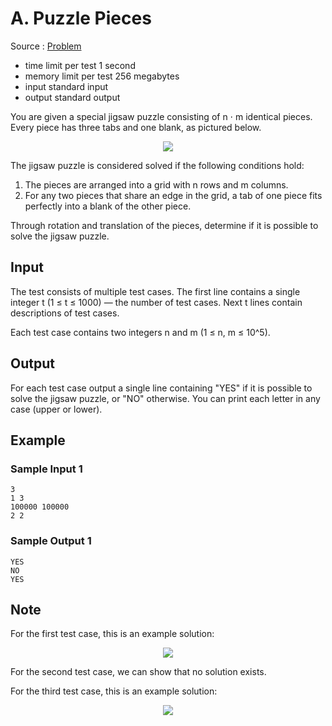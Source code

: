 # A. Puzzle Pieces

Source : [Problem](https://codeforces.com/problemset/problem/1345/A)

- time limit per test 1 second
- memory limit per test 256 megabytes
- input standard input
- output standard output

You are given a special jigsaw puzzle consisting of n ⋅ m identical pieces. Every piece has three tabs and one blank, as pictured below.

<p align="center"><img src="https://espresso.codeforces.com/12bd9722a46824150283fab59ae3dad3c2926ed9.png"></p>

The jigsaw puzzle is considered solved if the following conditions hold:

1. The pieces are arranged into a grid with n rows and m columns.
2. For any two pieces that share an edge in the grid, a tab of one piece fits perfectly into a blank of the other piece.

Through rotation and translation of the pieces, determine if it is possible to solve the jigsaw puzzle.

## Input

The test consists of multiple test cases. The first line contains a single integer t (1 ≤ t ≤ 1000) — the number of test cases. Next t lines contain descriptions of test cases.

Each test case contains two integers n and m (1 ≤ n, m ≤ 10^5).

## Output

For each test case output a single line containing "YES" if it is possible to solve the jigsaw puzzle, or "NO" otherwise. You can print each letter in any case (upper or lower).

## Example

### Sample Input 1

    3
    1 3
    100000 100000
    2 2

### Sample Output 1

    YES
    NO
    YES

## Note

For the first test case, this is an example solution:

<p align="center"><img src="https://espresso.codeforces.com/03f246790d1b31b27745f0ae94fc105e94373d46.png"></p>

For the second test case, we can show that no solution exists.

For the third test case, this is an example solution:

<p align="center"><img src="https://espresso.codeforces.com/b09e8310c88f18ac6bfa5ec4b17f92aa50d890bb.png"></p>

